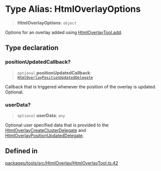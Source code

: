 # Type Alias: HtmlOverlayOptions

> **HtmlOverlayOptions**: `object`

Options for an overlay added using [HtmlOverlayTool.add](../classes/HtmlOverlayTool.md#add).

## Type declaration

### positionUpdatedCallback?

> `optional` **positionUpdatedCallback**: [`HtmlOverlayPositionUpdatedDelegate`](HtmlOverlayPositionUpdatedDelegate.md)

Callback that is triggered whenever the position of the overlay is updated. Optional.

### userData?

> `optional` **userData**: `any`

Optional user specified data that is provided to the [HtmlOverlayCreateClusterDelegate](HtmlOverlayCreateClusterDelegate.md) and
[HtmlOverlayPositionUpdatedDelegate](HtmlOverlayPositionUpdatedDelegate.md).

## Defined in

[packages/tools/src/HtmlOverlay/HtmlOverlayTool.ts:42](https://github.com/cognitedata/reveal/blob/2acd9d17229d2bc8e309653b4d6a39ad941e44f1/viewer/packages/tools/src/HtmlOverlay/HtmlOverlayTool.ts#L42)

